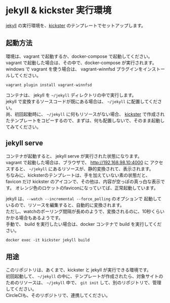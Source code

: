 jekyll & kickster 実行環境
=========================

[jekyll](http://jekyllrb.com/) の実行環境を、[kickster](https://github.com/nielsenramon/kickster) のテンプレートでセットアップします。  

## 起動方法
環境は、vagrant で起動するか、docker-compose で起動してください。  
vagrant で起動した場合は、その中で、docker-compose が実行されます。  
windows で vagrant を使う場合は、 vagrant-winnfsd プラグインをインストールしてください。  
```
vagrant plugin install vagrant-winnfsd
```
コンテナは、 jekyll を  ```~/jekyll```  ディレクトリの中で実行します。  
jekyll で変換するソースコードが既にある場合は、 ```~/jekyll```  に配置してください。  
尚、初回起動時に、 ```~/jekyll```  に何もリソースがない場合、
[kickster](https://github.com/nielsenramon/kickster) で作成されたテンプレートをコピーするので、まずは、何も配置しないで、そのまま起動してみてください。

## jekyll serve
コンテナが起動すると、 jekyll serve が実行された状態になります。  
vagrant で起動した場合は、ブラウザで、 http://192.168.98.10:4000 に
アクセスすると、 ```~/jekyll```  にあるリソースが、静的変換されて、表示されます。   
ちなみに、kicksterのテンプレートは、手を加えていない素の状態だと、favicon だけ kickster のアイコンで、その他は、内容が空っぽの真っ白な表示です。
オレンジ色のロケットのfaviconになっていてば、正常起動しています。  

jekyll は、```--watch --incremental --force_polling``` のオプションで
起動しているので、リソースを編集すると、自動的に変換されます。  
ただし、watchのポーリング間隔が長めのようで、変換されるのに、10秒くらいかかる場合もあるようです。  
手動で、 build を実行したい場合は、docker コンテナで build を実行してください。  
```
docker exec -it kickster jekyll build
```

## 用途
このリポジトリは、あくまで、kickster と jekyll が実行できる環境です。  
初回起動して、 ```~/jekyll```  の中に、テンプレートが作成されたら、対象サイトのためのリソースは、 ```~/jekyll```  中で、 ```git init``` して、別のリポジトリで、管理してください。  
CircleCIも、そのリポジトリで、連携してください。

